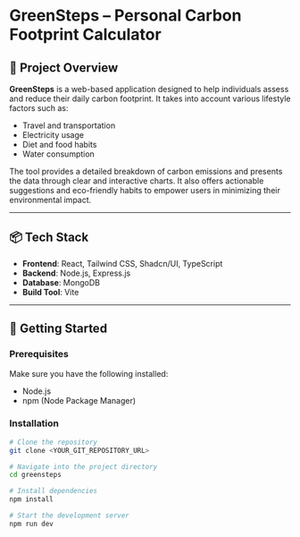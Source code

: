 # GreenSteps – Personal Carbon Footprint Calculator

## 🌱 Project Overview

**GreenSteps** is a web-based application designed to help individuals assess and reduce their daily carbon footprint. It takes into account various lifestyle factors such as:

- Travel and transportation
- Electricity usage
- Diet and food habits
- Water consumption

The tool provides a detailed breakdown of carbon emissions and presents the data through clear and interactive charts. It also offers actionable suggestions and eco-friendly habits to empower users in minimizing their environmental impact.

---

## 📦 Tech Stack

- **Frontend**: React, Tailwind CSS, Shadcn/UI, TypeScript
- **Backend**: Node.js, Express.js
- **Database**: MongoDB
- **Build Tool**: Vite

---

## 🚀 Getting Started

### Prerequisites

Make sure you have the following installed:

- Node.js
- npm (Node Package Manager)

### Installation

```bash
# Clone the repository
git clone <YOUR_GIT_REPOSITORY_URL>

# Navigate into the project directory
cd greensteps

# Install dependencies
npm install

# Start the development server
npm run dev
